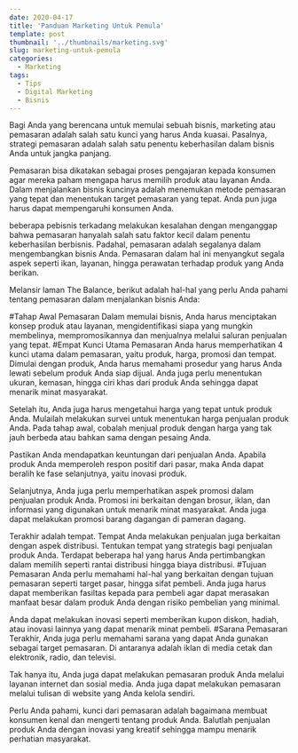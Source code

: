```yaml
---
date: 2020-04-17
title: 'Panduan Marketing Untuk Pemula'
template: post
thumbnail: '../thumbnails/marketing.svg'
slug: marketing-untuk-pemula
categories:
  - Marketing
tags:
  - Tips
  - Digital Marketing
  - Bisnis
---
```


Bagi Anda yang berencana untuk memulai sebuah bisnis, marketing atau pemasaran adalah salah satu kunci yang harus Anda kuasai. Pasalnya, strategi pemasaran adalah salah satu penentu keberhasilan dalam bisnis Anda untuk jangka panjang.

Pemasaran bisa dikatakan sebagai proses pengajaran kepada konsumen agar mereka paham mengapa harus memilih produk atau layanan Anda. Dalam menjalankan bisnis kuncinya adalah menemukan metode pemasaran yang tepat dan menentukan target pemasaran yang tepat. Anda pun juga harus dapat mempengaruhi konsumen Anda.

beberapa pebisnis terkadang melakukan kesalahan dengan menganggap bahwa pemasaran hanyalah salah satu faktor kecil dalam penentu keberhasilan berbisnis. Padahal, pemasaran adalah segalanya dalam mengembangkan bisnis Anda. Pemasaran dalam hal ini menyangkut segala aspek seperti ikan, layanan, hingga perawatan terhadap produk yang Anda berikan.

Melansir laman The Balance, berikut adalah hal-hal yang perlu Anda pahami tentang pemasaran dalam menjalankan bisnis Anda:

#Tahap Awal Pemasaran
Dalam memulai bisnis, Anda harus menciptakan konsep produk atau layanan, mengidentifikasi siapa yang mungkin membelinya, mempromosikannya dan menjualnya melalui saluran penjualan yang tepat.
#Empat Kunci Utama Pemasaran
Anda harus memperhatikan 4 kunci utama dalam pemasaran, yaitu produk, harga, promosi dan tempat. Dimulai dengan produk, Anda harus memahami prosedur yang harus Anda lewati sebelum produk Anda siap dijual. Anda juga perlu menentukan ukuran, kemasan, hingga ciri khas dari produk Anda sehingga dapat menarik minat masyarakat.

Setelah itu, Anda juga harus mengetahui harga yang tepat untuk produk Anda. Mulailah melakukan survei untuk menentukan harga penjualan produk Anda. Pada tahap awal, cobalah menjual produk dengan harga yang tak jauh berbeda atau bahkan sama dengan pesaing Anda.

Pastikan Anda mendapatkan keuntungan dari penjualan Anda. Apabila produk Anda memperoleh respon positif dari pasar, maka Anda dapat beralih ke fase selanjutnya, yaitu inovasi produk.

Selanjutnya, Anda juga perlu memperhatikan aspek promosi dalam penjualan produk Anda. Promosi ini berkaitan dengan brosur, iklan, dan informasi yang digunakan untuk menarik minat masyarakat. Anda juga dapat melakukan promosi barang dagangan di pameran dagang.

Terakhir adalah tempat. Tempat Anda melakukan penjualan juga berkaitan dengan aspek distribusi. Tentukan tempat yang strategis bagi penjualan produk Anda. Terdapat beberapa hal yang harus Anda pertimbangkan dalam memilih seperti rantai distribusi hingga biaya distribusi.
#Tujuan Pemasaran
Anda perlu memahami hal-hal yang berkaitan dengan tujuan pemasaran seperti target pasar, hingga sifat pembeli. Anda juga harus dapat memberikan fasiltas kepada para pembeli agar dapat merasakan manfaat besar dalam produk Anda dengan risiko pembelian yang minimal.

Anda dapat melakukan inovasi seperti memberikan kupon diskon, hadiah, atau inovasi lainnya yang dapat menarik minat pembeli.
#Sarana Pemasaran
Terakhir, Anda juga perlu memahami sarana yang dapat Anda gunakan sebagai target pemasaran. Di antaranya adalah iklan di media cetak dan elektronik, radio, dan televisi.

Tak hanya itu, Anda juga dapat melakukan pemasaran produk Anda melalui layanan internet dan sosial media. Anda juga dapat melakukan pemasaran melalui tulisan di website yang Anda kelola sendiri.

Perlu Anda pahami, kunci dari pemasaran adalah bagaimana membuat konsumen kenal dan mengerti tentang produk Anda. Balutlah penjualan produk Anda dengan inovasi yang kreatif sehingga mampu menarik perhatian masyarakat.

